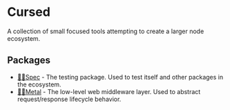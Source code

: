 # Cursed

A collection of small focused tools attempting to create a larger node
ecosystem.

## Packages

* [🔮✅Spec](./spec) - The testing package. Used to test itself and other packages
  in the ecosystem.
* [🔮🎸Metal](./metal) - The low-level web middleware layer. Used to abstract
  request/response lifecycle behavior.
